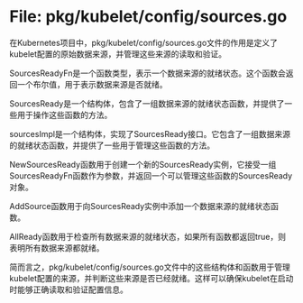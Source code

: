 # File: pkg/kubelet/config/sources.go

在Kubernetes项目中，pkg/kubelet/config/sources.go文件的作用是定义了kubelet配置的原始数据来源，并管理这些来源的读取和验证。

SourcesReadyFn是一个函数类型，表示一个数据来源的就绪状态。这个函数会返回一个布尔值，用于表示数据来源是否就绪。

SourcesReady是一个结构体，包含了一组数据来源的就绪状态函数，并提供了一些用于操作这些函数的方法。

sourcesImpl是一个结构体，实现了SourcesReady接口。它包含了一组数据来源的就绪状态函数，并提供了一些用于管理这些函数的方法。

NewSourcesReady函数用于创建一个新的SourcesReady实例，它接受一组SourcesReadyFn函数作为参数，并返回一个可以管理这些函数的SourcesReady对象。

AddSource函数用于向SourcesReady实例中添加一个数据来源的就绪状态函数。

AllReady函数用于检查所有数据来源的就绪状态，如果所有函数都返回true，则表明所有数据来源都就绪。

简而言之，pkg/kubelet/config/sources.go文件中的这些结构体和函数用于管理kubelet配置的来源，并判断这些来源是否已经就绪。这样可以确保kubelet在启动时能够正确读取和验证配置信息。

